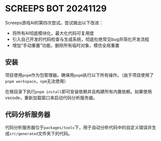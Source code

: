# SCREEPS BOT 20241129

Screeps游戏AI的第四次尝试。尝试做出以下改进：
- 将所有AI彻底模块化，最大化代码可复用度
- 引入自己开发的代码检查与生成系统，彻底杜绝常见bug并简化开发流程
- 增加“手动重置”功能，删除所有临时对象，模仿全局重置

## 安装

项目使用`pnpm`作为包管理器。确保用`pnpm`执行以下所有操作。（由于项目使用了`pnpm workspace`，`npm`无法使用）

在根目录下执行`pnpm install`即可安装依赖并且构建所有内置依赖。如果使用vscode，重新加载窗口来启动代码分析服务器。

## 代码分析服务器

代码分析服务器位于`packages/tools`下，用于自动分析代码中的自定义错误并生成`src/generated`文件夹下的代码。